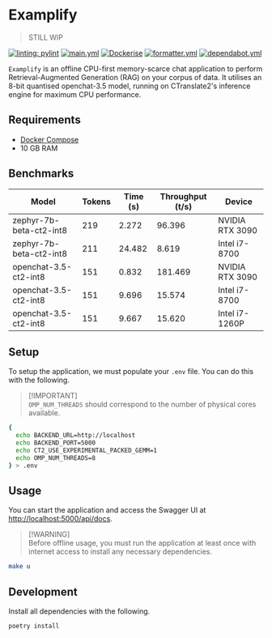# Examplify

> STILL WIP

[![linting: pylint](https://img.shields.io/badge/linting-pylint-yellowgreen)](https://github.com/PyCQA/pylint)
[![main.yml](https://github.com/winstxnhdw/Examplify/actions/workflows/main.yml/badge.svg)](https://github.com/winstxnhdw/Examplify/actions/workflows/main.yml)
[![Dockerise](https://github.com/winstxnhdw/Examplify/actions/workflows/docker.yml/badge.svg)](https://github.com/winstxnhdw/Examplify/actions/workflows/docker.yml)
[![formatter.yml](https://github.com/winstxnhdw/Examplify/actions/workflows/formatter.yml/badge.svg)](https://github.com/winstxnhdw/Examplify/actions/workflows/formatter.yml)
[![dependabot.yml](https://github.com/winstxnhdw/Examplify/actions/workflows/dependabot.yml/badge.svg)](https://github.com/winstxnhdw/Examplify/actions/workflows/dependabot.yml)

`Examplify` is an offline CPU-first memory-scarce chat application to perform Retrieval-Augmented Generation (RAG) on your corpus of data. It utilises an 8-bit quantised openchat-3.5 model, running on CTranslate2's inference engine for maximum CPU performance.

## Requirements

- [Docker Compose](https://docs.docker.com/compose/install/)
- 10 GB RAM

## Benchmarks

| Model                   | Tokens | Time (s)  | Throughput (t/s) | Device          |
| ----------------------- | ------ | --------- |----------------- | --------------- |
| zephyr-7b-beta-ct2-int8 | 219    | 2.272     | 96.396           | NVIDIA RTX 3090 |
| zephyr-7b-beta-ct2-int8 | 211    | 24.482    | 8.619            | Intel i7-8700   |
| openchat-3.5-ct2-int8   | 151    | 0.832     | 181.469          | NVIDIA RTX 3090 |
| openchat-3.5-ct2-int8   | 151    | 9.696     | 15.574           | Intel i7-8700   |
| openchat-3.5-ct2-int8   | 151    | 9.667     | 15.620           | Intel i7-1260P  |

## Setup

To setup the application, we must populate your `.env` file. You can do this with the following.

> [!IMPORTANT]\
> `OMP_NUM_THREADS` should correspond to the number of physical cores available.

```bash
{
  echo BACKEND_URL=http://localhost
  echo BACKEND_PORT=5000
  echo CT2_USE_EXPERIMENTAL_PACKED_GEMM=1
  echo OMP_NUM_THREADS=8
} > .env
```

## Usage

You can start the application and access the Swagger UI at [http://localhost:5000/api/docs](http://localhost:5000/api/docs).

> [!WARNING]\
> Before offline usage, you must run the application at least once with internet access to install any necessary dependencies.

```bash
make u
```

## Development

Install all dependencies with the following.

```bash
poetry install
```
